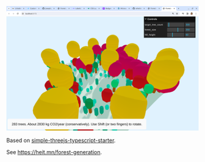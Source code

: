 ![Screenshot](screenshot.png)

Based on [simple-threejs-typescript-starter](https://github.com/mayacoda/simple-threejs-typescript-starter).

See https://heit.mn/forest-generation.